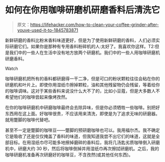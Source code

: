 # 如何在你用咖啡研磨机研磨香料后清洗它

> 原文：<https://lifehacker.com/how-to-clean-your-coffee-grinder-after-youve-used-it-to-1845783871>

新鲜研磨的香料比粉末香料味道更好，但是为了使用新鲜研磨的香料，人们必须实际研磨它们。如果你是那种有专用香料粉碎机的人:太好了。我喜欢你这样。T2:但是我们中的一些人在生活中没有地方放两个研磨机。我们中的一些人用咖啡研磨机研磨香料。

Watch

咖啡研磨机把所有的香料都研磨得一干二净，但是可口的粉状颗粒往往会粘在你的研磨机和叶片上。即使你用湿纸巾擦掉颗粒，油和其他残留物仍会残留，等着给你的咖啡调味。这对于某些香料来说没什么大不了的，比如小豆蔻，但是大多数人不希望他们的咖啡尝起来像烤孜然。

在你的咖啡研磨机中研磨咖啡最终会去除异味，但是你必须牺牲一些咖啡。别把好东西用在这上面。好咖啡很贵，不应该用来清洗，即使是为了追求无味的研磨器。就用蹩脚的咖啡代替吧。

甚至不一定是蹩脚的咖啡豆——蹩脚的预研磨咖啡也可以。我用福尔杰。我不确定它是吸收了还是仅仅掩盖了香料的味道，但我知道我尝不出它们的味道，这就是全部目标。在用湿纸巾尽可能多地擦掉磨碎的香料后，我将几汤匙劣质咖啡倒入研磨机中，研磨大约 30 秒，然后将咖啡倒掉并用湿纸巾再次擦拭研磨机。之后，我的咖啡研磨机准备再次研磨好的咖啡豆，不含孜然(或其他任何东西)。